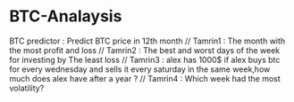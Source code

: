 # BTC-Analaysis
BTC predictor : Predict BTC price in 12th month //
Tamrin1 : The month with the most profit and loss //
Tamrin2 : The best and worst days of the week for investing by The least loss //
Tamrin3 : alex has 1000$
if alex buys btc for every wednesday and sells it every saturday in the same week,how much does alex have
after a year ? //
Tamrin4 : Which week had the most volatility?
